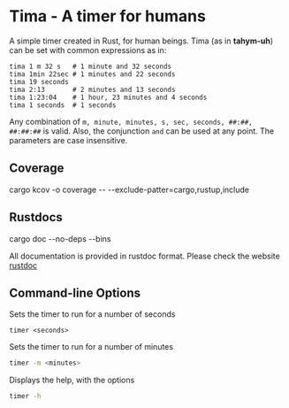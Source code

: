 # Tima - A timer for humans

A simple timer created in Rust, for human beings. Tima (as in **tahym-uh**) can be set with common expressions as in:
```
tima 1 m 32 s   # 1 minute and 32 seconds
tima 1min 22sec # 1 minutes and 22 seconds
tima 19 seconds
tima 2:13       # 2 minutes and 13 seconds
tima 1:23:04    # 1 hour, 23 minutes and 4 seconds
tima 1 seconds  # 1 seconds
```

Any combination of `m, minute, minutes, s, sec, seconds, ##:##, ##:##:##` is valid. Also, the conjunction `and` can be used at any point. The parameters are case insensitive.

## Coverage

cargo kcov -o coverage -- --exclude-patter=cargo,rustup,include

## Rustdocs

cargo doc --no-deps --bins

All documentation is provided in rustdoc format. Please check the website [rustdoc]

[rustdoc]: https://thecastles.gitlab.com/timer

## Command-line Options

Sets the timer to run for a number of seconds

```
timer <seconds>
```

Sets the timer to run for a number of minutes
```bash
timer -m <minutes>
```

Displays the help, with the options
```bash
timer -h
```


